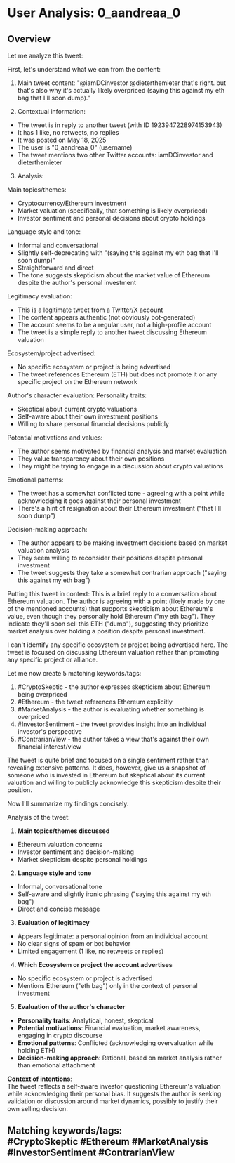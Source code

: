 # User Analysis: 0_aandreaa_0

## Overview

<think>
Let me analyze this tweet:

First, let's understand what we can from the content:

1. Main tweet content:
"@iamDCinvestor @dieterthemieter that's right. but that's also why it's actually likely overpriced (saying this against my eth bag that I'll soon dump)."

2. Contextual information:
- The tweet is in reply to another tweet (with ID 1923947228974153943)
- It has 1 like, no retweets, no replies
- It was posted on May 18, 2025
- The user is "0_aandreaa_0" (username)
- The tweet mentions two other Twitter accounts: iamDCinvestor and dieterthemieter

3. Analysis:

Main topics/themes:
- Cryptocurrency/Ethereum investment
- Market valuation (specifically, that something is likely overpriced)
- Investor sentiment and personal decisions about crypto holdings

Language style and tone:
- Informal and conversational
- Slightly self-deprecating with "(saying this against my eth bag that I'll soon dump)"
- Straightforward and direct
- The tone suggests skepticism about the market value of Ethereum despite the author's personal investment

Legitimacy evaluation:
- This is a legitimate tweet from a Twitter/X account
- The content appears authentic (not obviously bot-generated)
- The account seems to be a regular user, not a high-profile account
- The tweet is a simple reply to another tweet discussing Ethereum valuation

Ecosystem/project advertised:
- No specific ecosystem or project is being advertised
- The tweet references Ethereum (ETH) but does not promote it or any specific project on the Ethereum network

Author's character evaluation:
Personality traits:
- Skeptical about current crypto valuations
- Self-aware about their own investment positions
- Willing to share personal financial decisions publicly

Potential motivations and values:
- The author seems motivated by financial analysis and market evaluation
- They value transparency about their own positions
- They might be trying to engage in a discussion about crypto valuations

Emotional patterns:
- The tweet has a somewhat conflicted tone - agreeing with a point while acknowledging it goes against their personal investment
- There's a hint of resignation about their Ethereum investment ("that I'll soon dump")

Decision-making approach:
- The author appears to be making investment decisions based on market valuation analysis
- They seem willing to reconsider their positions despite personal investment
- The tweet suggests they take a somewhat contrarian approach ("saying this against my eth bag")

Putting this tweet in context:
This is a brief reply to a conversation about Ethereum valuation. The author is agreeing with a point (likely made by one of the mentioned accounts) that supports skepticism about Ethereum's value, even though they personally hold Ethereum ("my eth bag"). They indicate they'll soon sell this ETH ("dump"), suggesting they prioritize market analysis over holding a position despite personal investment.

I can't identify any specific ecosystem or project being advertised here. The tweet is focused on discussing Ethereum valuation rather than promoting any specific project or alliance.

Let me now create 5 matching keywords/tags:

1. #CryptoSkeptic - the author expresses skepticism about Ethereum being overpriced
2. #Ethereum - the tweet references Ethereum explicitly
3. #MarketAnalysis - the author is evaluating whether something is overpriced
4. #InvestorSentiment - the tweet provides insight into an individual investor's perspective
5. #ContrarianView - the author takes a view that's against their own financial interest/view

The tweet is quite brief and focused on a single sentiment rather than revealing extensive patterns. It does, however, give us a snapshot of someone who is invested in Ethereum but skeptical about its current valuation and willing to publicly acknowledge this skepticism despite their position.

Now I'll summarize my findings concisely.
</think>

Analysis of the tweet:

1. **Main topics/themes discussed**  
- Ethereum valuation concerns  
- Investor sentiment and decision-making  
- Market skepticism despite personal holdings  

2. **Language style and tone**  
- Informal, conversational tone  
- Self-aware and slightly ironic phrasing ("saying this against my eth bag")  
- Direct and concise message  

3. **Evaluation of legitimacy**  
- Appears legitimate: a personal opinion from an individual account  
- No clear signs of spam or bot behavior  
- Limited engagement (1 like, no retweets or replies)  

4. **Which Ecosystem or project the account advertises**  
- No specific ecosystem or project is advertised  
- Mentions Ethereum ("eth bag") only in the context of personal investment  

5. **Evaluation of the author's character**  
- **Personality traits**: Analytical, honest, skeptical  
- **Potential motivations**: Financial evaluation, market awareness, engaging in crypto discourse  
- **Emotional patterns**: Conflicted (acknowledging overvaluation while holding ETH)  
- **Decision-making approach**: Rational, based on market analysis rather than emotional attachment  

**Context of intentions**:  
The tweet reflects a self-aware investor questioning Ethereum's valuation while acknowledging their personal bias. It suggests the author is seeking validation or discussion around market dynamics, possibly to justify their own selling decision.

**Matching keywords/tags**:  
#CryptoSkeptic #Ethereum #MarketAnalysis #InvestorSentiment #ContrarianView
---
